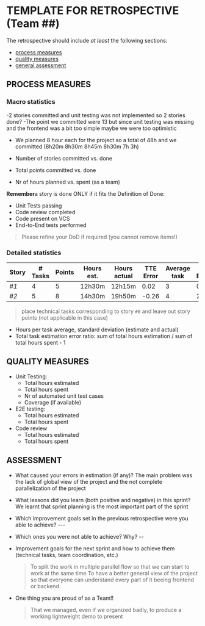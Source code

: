 TEMPLATE FOR RETROSPECTIVE (Team ##)
=====================================

The retrospective should include _at least_ the following
sections:

- [process measures](#process-measures)
- [quality measures](#quality-measures)
- [general assessment](#assessment)

## PROCESS MEASURES 

### Macro statistics
-2 stories committed and unit testing was not implemented so 2 stories done?
-The point we committed were 13 but since unit testing was missing and the frontend was a bit too simple maybe we were too optimistic
- We planned 8 hour each for the project so a total of 48h and we committed (8h20m 8h30m 8h45m 8h30m 7h 3h)

- Number of stories committed vs. done 
- Total points committed vs. done 
- Nr of hours planned vs. spent (as a team)

**Remember**a story is done ONLY if it fits the Definition of Done:
 
- Unit Tests passing
- Code review completed
- Code present on VCS
- End-to-End tests performed

> Please refine your DoD if required (you cannot remove items!) 

### Detailed statistics

| Story  | # Tasks | Points | Hours est. | Hours actual |  TTE Error   | Average task | Std Estimated |  Std Actual |
|--------|---------|--------|------------|--------------|--------------|--------------|---------------|-------------|
| _#1_   |    4    |    5   |   12h30m   |   12h15m     |     0.02     |       3      |      0.89     |     1.6     |
| _#2_   |    5    |    8   |   14h30m   |   19h50m     |    -0.26     |       4      |      2.2      |     2.8     |

> place technical tasks corresponding to story `#0` and leave out story points (not applicable in this case)

- Hours per task average, standard deviation (estimate and actual)
- Total task estimation error ratio: sum of total hours estimation / sum of total hours spent - 1

  
## QUALITY MEASURES 

- Unit Testing:
  - Total hours estimated
  - Total hours spent
  - Nr of automated unit test cases 
  - Coverage (if available)
- E2E testing:
  - Total hours estimated
  - Total hours spent
- Code review 
  - Total hours estimated 
  - Total hours spent
  


## ASSESSMENT

- What caused your errors in estimation (if any)?  The main problem was the lack of global view of the project and the not complete parallelization of the project

- What lessons did you learn (both positive and negative) in this sprint? We learnt that sprint planning is the most important part of the sprint

- Which improvement goals set in the previous retrospective were you able to achieve? ---
  
- Which ones you were not able to achieve? Why? --

- Improvement goals for the next sprint and how to achieve them (technical tasks, team coordination, etc.)

  > To split the work in multiple parallel flow so that we can start to work at the same time
  > To have a better general view of the project so that everyone can understand every part of it beeing frontend or backend.

- One thing you are proud of as a Team!!
  >That we managed, even if we organized badly, to produce a working lightweight demo to present